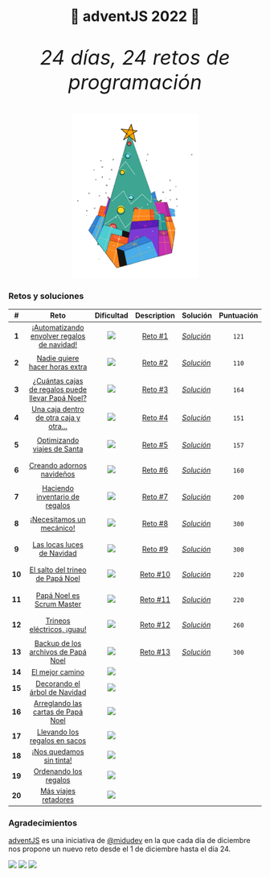 <h1 align="center">🎄 adventJS 2022 🎄</h1>

<p align="center" style="font-size:40px"><em>24 días, 24 retos de programación</em></p>

<p align="center"> 
  <img width=50% src=./images/chrismas-tree.png/>
</p>

<h3>Retos y soluciones</h3>

|   #    |                                              Reto                                              |                               Dificultad                               |                                              Description                                              | Solución                                                                                               | Puntuación                             |
| :----: | :--------------------------------------------------------------------------------------------: | :--------------------------------------------------------------------: | :---------------------------------------------------------------------------------------------------: | ------------------------------------------------------------------------------------------------------ | -------------------------------------- |
| **1**  |    [¡Automatizando envolver regalos de navidad!](https://adventjs.dev/es/challenges/2022/1)    | [![](https://img.shields.io/badge/-Fácil-brightgreen?style=plastic)]() |  [Reto #1](https://github.com/ElenaPalomar/adventJS-2022/blob/main/challenges/challenge-1/README.md)  | [_Solución_](https://github.com/ElenaPalomar/adventJS-2022/blob/main/challenges/challenge-1/index.js)  | <p align="center"><code>121</code></p> |
| **2**  |          [Nadie quiere hacer horas extra](https://adventjs.dev/es/challenges/2022/2)           | [![](https://img.shields.io/badge/-Fácil-brightgreen?style=plastic)]() |  [Reto #2](https://github.com/ElenaPalomar/adventJS-2022/blob/main/challenges/challenge-2/README.md)  | [_Solución_](https://github.com/ElenaPalomar/adventJS-2022/blob/main/challenges/challenge-2/index.js)  | <p align="center"><code>110</code></p> |
| **3**  | [¿Cuántas cajas de regalos puede llevar Papá Noel?](https://adventjs.dev/es/challenges/2022/3) | [![](https://img.shields.io/badge/-Fácil-brightgreen?style=plastic)]() |  [Reto #3](https://github.com/ElenaPalomar/adventJS-2022/blob/main/challenges/challenge-3/README.md)  | [_Solución_](https://github.com/ElenaPalomar/adventJS-2022/blob/main/challenges/challenge-3/index.js)  | <p align="center"><code>164</code></p> |
| **4**  |      [Una caja dentro de otra caja y otra...](https://adventjs.dev/es/challenges/2022/4)       |   [![](https://img.shields.io/badge/-Medio-F39C12?style=plastic)]()    |  [Reto #4](https://github.com/ElenaPalomar/adventJS-2022/blob/main/challenges/challenge-4/README.md)  | [_Solución_](https://github.com/ElenaPalomar/adventJS-2022/blob/main/challenges/challenge-4/index.js)  | <p align="center"><code>151</code></p> |
| **5**  |            [Optimizando viajes de Santa](https://adventjs.dev/es/challenges/2022/5)            |  [![](https://img.shields.io/badge/-Difícil-C0392B?style=plastic)]()   |  [Reto #5](https://github.com/ElenaPalomar/adventJS-2022/blob/main/challenges/challenge-5/README.md)  | [_Solución_](https://github.com/ElenaPalomar/adventJS-2022/blob/main/challenges/challenge-5/index.js)  | <p align="center"><code>157</code></p> |
| **6**  |             [Creando adornos navideños](https://adventjs.dev/es/challenges/2022/6)             |   [![](https://img.shields.io/badge/-Medio-F39C12?style=plastic)]()    |  [Reto #6](https://github.com/ElenaPalomar/adventJS-2022/blob/main/challenges/challenge-6/README.md)  | [_Solución_](https://github.com/ElenaPalomar/adventJS-2022/blob/main/challenges/challenge-6/index.js)  | <p align="center"><code>160</code></p> |
| **7**  |          [Haciendo inventario de regalos](https://adventjs.dev/es/challenges/2022/7)           | [![](https://img.shields.io/badge/-Fácil-brightgreen?style=plastic)]() |  [Reto #7](https://github.com/ElenaPalomar/adventJS-2022/blob/main/challenges/challenge-7/README.md)  | [_Solución_](https://github.com/ElenaPalomar/adventJS-2022/blob/main/challenges/challenge-7/index.js)  | <p align="center"><code>200</code></p> |
| **8**  |             [¡Necesitamos un mecánico!](https://adventjs.dev/es/challenges/2022/8)             |   [![](https://img.shields.io/badge/-Medio-F39C12?style=plastic)]()    |  [Reto #8](https://github.com/ElenaPalomar/adventJS-2022/blob/main/challenges/challenge-8/README.md)  | [_Solución_](https://github.com/ElenaPalomar/adventJS-2022/blob/main/challenges/challenge-8/index.js)  | <p align="center"><code>300</code></p> |
| **9**  |            [Las locas luces de Navidad](https://adventjs.dev/es/challenges/2022/9)             | [![](https://img.shields.io/badge/-Fácil-brightgreen?style=plastic)]() |  [Reto #9](https://github.com/ElenaPalomar/adventJS-2022/blob/main/challenges/challenge-9/README.md)  | [_Solución_](https://github.com/ElenaPalomar/adventJS-2022/blob/main/challenges/challenge-9/index.js)  | <p align="center"><code>300</code></p> |
| **10** |         [El salto del trineo de Papá Noel](https://adventjs.dev/es/challenges/2022/10)         |   [![](https://img.shields.io/badge/-Medio-F39C12?style=plastic)]()    | [Reto #10](https://github.com/ElenaPalomar/adventJS-2022/blob/main/challenges/challenge-10/README.md) | [_Solución_](https://github.com/ElenaPalomar/adventJS-2022/blob/main/challenges/challenge-10/index.js) | <p align="center"><code>220</code></p> |
| **11** |            [Papá Noel es Scrum Master](https://adventjs.dev/es/challenges/2022/11)             |  [![](https://img.shields.io/badge/-Difícil-C0392B?style=plastic)]()   | [Reto #11](https://github.com/ElenaPalomar/adventJS-2022/blob/main/challenges/challenge-11/README.md) | [_Solución_](https://github.com/ElenaPalomar/adventJS-2022/blob/main/challenges/challenge-11/index.js) | <p align="center"><code>220</code></p> |
| **12** |            [Trineos eléctricos, ¡guau!](https://adventjs.dev/es/challenges/2022/12)            |   [![](https://img.shields.io/badge/-Medio-F39C12?style=plastic)]()    | [Reto #12](https://github.com/ElenaPalomar/adventJS-2022/blob/main/challenges/challenge-12/README.md) | [_Solución_](https://github.com/ElenaPalomar/adventJS-2022/blob/main/challenges/challenge-12/index.js) | <p align="center"><code>260</code></p> |
| **13** |       [Backup de los archivos de Papá Noel](https://adventjs.dev/es/challenges/2022/13)        | [![](https://img.shields.io/badge/-Fácil-brightgreen?style=plastic)]() | [Reto #13](https://github.com/ElenaPalomar/adventJS-2022/blob/main/challenges/challenge-13/README.md) | [_Solución_](https://github.com/ElenaPalomar/adventJS-2022/blob/main/challenges/challenge-13/index.js) | <p align="center"><code>300</code></p> |
| **14** |                 [El mejor camino](https://adventjs.dev/es/challenges/2022/14)                  |   [![](https://img.shields.io/badge/-Medio-F39C12?style=plastic)]()    |                                                                                                       |                                                                                                        |                                        |
| **15** |          [Decorando el árbol de Navidad](https://adventjs.dev/es/challenges/2022/15)           |   [![](https://img.shields.io/badge/-Medio-F39C12?style=plastic)]()    |                                                                                                       |                                                                                                        |                                        |
| **16** |        [Arreglando las cartas de Papá Noel](https://adventjs.dev/es/challenges/2022/16)        |  [![](https://img.shields.io/badge/-Difícil-C0392B?style=plastic)]()   |                                                                                                       |                                                                                                        |                                        |
| **17** |          [Llevando los regalos en sacos](https://adventjs.dev/es/challenges/2022/17)           |   [![](https://img.shields.io/badge/-Medio-F39C12?style=plastic)]()    |                                                                                                       |                                                                                                        |                                        |
| **18** |             [¡Nos quedamos sin tinta!](https://adventjs.dev/es/challenges/2022/18)             | [![](https://img.shields.io/badge/-Fácil-brightgreen?style=plastic)]() |                                                                                                       |                                                                                                        |                                        |
| **19** |              [Ordenando los regalos](https://adventjs.dev/es/challenges/2022/19)               | [![](https://img.shields.io/badge/-Fácil-brightgreen?style=plastic)]() |                                                                                                       |                                                                                                        |                                        |
| **20** |               [Más viajes retadores](https://adventjs.dev/es/challenges/2022/20)               |  [![](https://img.shields.io/badge/-Difícil-C0392B?style=plastic)]()   |                                                                                                       |                                                                                                        |                                        |

<h3>Agradecimientos</h3>

[adventJS](https://midu.dev/) es una iniciativa de [@midudev](https://midu.dev/) en la que cada día de diciembre nos propone un nuevo reto desde el 1 de diciembre hasta el día 24.

[![](https://img.shields.io/badge/-midudev-9146FF?style=flat-square&logo=twitch&logoColor=white&style=plastic)](https://www.twitch.tv/midudev)
[![](https://img.shields.io/badge/-%40midudev-ff0000?style=flat-square&logo=youtube&logoColor=white&style=plastic)](https://www.youtube.com/midudev)
[![](https://img.shields.io/badge/-%40midudev-1DA1F2?style=flat-square&logo=twitter&logoColor=white&style=plastic)](https://twitter.com/midudev)
